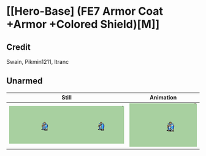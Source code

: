 # [\[Hero-Base\] \(FE7 Armor Coat +Armor +Colored Shield\)\[M\]]

## Credit

Swain, Pikmin1211, ltranc
	
## Unarmed

| Still | Animation |
| :---: | :-------: |
| ![Unarmed still](./Unarmed_000.png) | ![Unarmed animation](./Unarmed.gif) |
